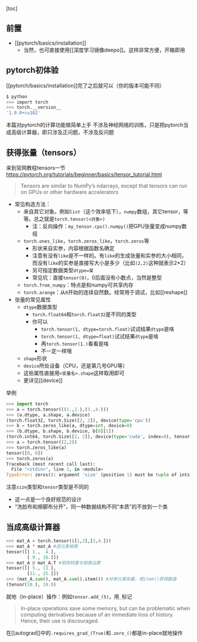 [toc]
## 前置
- [[pytorch/basics/installation]]
  - 当然，也可直接使用[[深度学习镜像deepo]]。这样非常方便，开箱即用

## pytorch初体验
[[pytorch/basics/installation]]完了之后就可以（你的版本可能不同）
```sh
$ python
>>> import torch
>>> torch.__version__
'1.9.0+cu102'
```
本篇对pytorch的计算功能做简单上手
不涉及神经网络的训练，只是把pytorch当成高级计算器，即只涉及正问题，不涉及反问题
## 获得张量（tensors）
来到官网教程tensors一节
https://pytorch.org/tutorials/beginner/basics/tensor_tutorial.html
> Tensors are similar to NumPy’s ndarrays, except that tensors can run on GPUs or other hardware accelerators

- 常见构造方法：
  - 来自其它对象。例如`list`（这个效率低下），`numpy`数组，其它tensor，等等。总之就是`torch.tensor(<对象>)`
    - 注：反向操作：`my_tensor.cpu().numpy()`把GPU张量变成numpy数组
  - `torch.ones_like`，`torch.zeros_like`，`torch.zeros`等
    - 形状来自实参，内容根据函数名确定
    - 注意有没有`like`是不一样的。有`like`的生成张量和实参的大小相同，而没有`like`的实参是直接写大小是多少（比如`(2,2)`这种就表示2*2）
    - 另可指定数据类型`dtype=某`
    - 常见坑：直接`tensor(0)`，0后面没有小数点，当然是整型
  - `torch.from_numpy`：特点是和numpy可共享内存
  - `torch.arange`：从`0`开始的连续自然数。经常用于调试，比如[[reshape]]
- 张量的常见属性
  - `dtype`数据类型
    - `torch.float64`和`torch.float32`是不同的类型
    - 你可以
      - `torch.tensor(1, dtype=torch.float)`试试结果`dtype`是啥
      - `torch.tensor(1, dtype=float)`试试结果`dtype`是啥
      - 再`torch.tensor(1.)`看看是啥
      - 不一定一样哦
  - `shape`形状
  - `device`所处设备（CPU，还是第几号GPU等）
  - 这些属性直接用`<变量名>.shape`这样取用即可
  - 更详见[[device]]

举例
```python
>>> import torch
>>> a = torch.tensor(((1.,2.),(3.,4.)))
>>> (a.dtype, a.shape, a.device)
(torch.float32, torch.Size([2, 2]), device(type='cpu'))
>>> b = torch.zeros_like(a, dtype=int, device=0)
>>> (b.dtype, b.shape, b.device, b[0][1])
(torch.int64, torch.Size([2, 2]), device(type='cuda', index=0), tensor(0, device='cuda:0'))
>>> a = torch.tensor((2,2))
>>> torch.zeros_like(a)
tensor([0, 0])
>>> torch.zeros(a)
Traceback (most recent call last):
  File "<stdin>", line 1, in <module>
TypeError: zeros(): argument 'size' (position 1) must be tuple of ints, not Tensor
```
注意`size`类型和`tensor`类型是不同的
- 这一点是一个良好规范的设计
- “洗脸布和擦脚布分开”，同一种数据结构不同“本质”的不放到一个类
## 当成高级计算器
```python
>>> mat_A = torch.tensor(([1,2],[3,4.]))
>>> mat_A * mat_A #逐元素相乘
tensor([[ 1.,  4.],
        [ 9., 16.]])
>>> mat_A @ mat_A.T #矩阵转置与相乘运算
tensor([[ 5., 11.],
        [11., 25.]])
>>> (mat_A.sum(), mat_A.sum().item()) #对单元素张量，用item()获得数值
(tensor(10.), 10.0)
```
就地（in-place）操作：例如`tensor.add_(5)`，用`_`标记
> In-place operations save some memory, but can be problematic when computing derivatives because of an immediate loss of history. Hence, their use is discouraged.

在[[autograd]]中的`.requires_grad_(True)`和`.zero_()`都是in-place就地操作